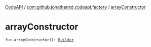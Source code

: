 [CodeAPI](../index.md) / [com.github.jonathanxd.codeapi.factory](index.md) / [arrayConstructor](.)

# arrayConstructor

`fun arrayConstructor(): `[`Builder`](../com.github.jonathanxd.codeapi.base/-array-constructor/-builder/index.md)